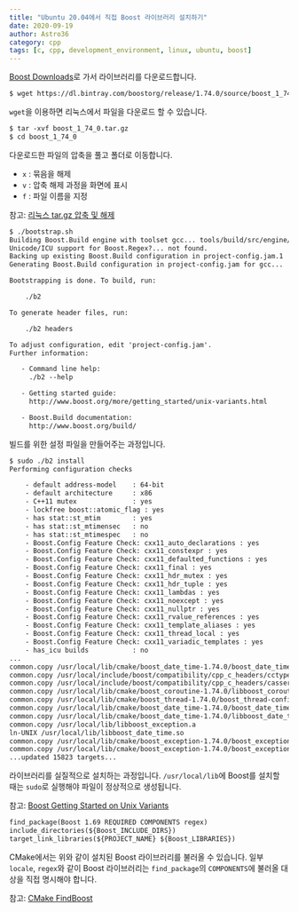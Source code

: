 ```yaml
---
title: "Ubuntu 20.04에서 직접 Boost 라이브러리 설치하기"
date: 2020-09-19
author: Astro36
category: cpp
tags: [c, cpp, development_environment, linux, ubuntu, boost]
---
```


[Boost Downloads](https://www.boost.org/users/download/)로 가서 라이브러리를 다운로드합니다.

```txt
$ wget https://dl.bintray.com/boostorg/release/1.74.0/source/boost_1_74_0.tar.gz
```

`wget`을 이용하면 리눅스에서 파일을 다운로드 할 수 있습니다.

```txt
$ tar -xvf boost_1_74_0.tar.gz
$ cd boost_1_74_0
```

다운로드한 파일의 압축을 풀고 폴더로 이동합니다.

- `x` : 묶음을 해제
- `v` : 압축 해제 과정을 화면에 표시
- `f` : 파일 이름을 지정

참고: [리눅스 tar.gz 압축 및 해제](https://realforce111.tistory.com/entry/%EB%A6%AC%EB%88%85%EC%8A%A4-targz-%EC%95%95%EC%B6%95-%EB%B0%8F-%ED%95%B4%EC%A0%9C)

```txt
$ ./bootstrap.sh
Building Boost.Build engine with toolset gcc... tools/build/src/engine/b2
Unicode/ICU support for Boost.Regex?... not found.
Backing up existing Boost.Build configuration in project-config.jam.1
Generating Boost.Build configuration in project-config.jam for gcc...

Bootstrapping is done. To build, run:

    ./b2

To generate header files, run:

    ./b2 headers

To adjust configuration, edit 'project-config.jam'.
Further information:

   - Command line help:
     ./b2 --help

   - Getting started guide:
     http://www.boost.org/more/getting_started/unix-variants.html

   - Boost.Build documentation:
     http://www.boost.org/build/
```

빌드를 위한 설정 파일을 만들어주는 과정입니다.

```txt
$ sudo ./b2 install
Performing configuration checks

    - default address-model    : 64-bit
    - default architecture     : x86
    - C++11 mutex              : yes
    - lockfree boost::atomic_flag : yes
    - has stat::st_mtim        : yes
    - has stat::st_mtimensec   : no
    - has stat::st_mtimespec   : no
    - Boost.Config Feature Check: cxx11_auto_declarations : yes
    - Boost.Config Feature Check: cxx11_constexpr : yes
    - Boost.Config Feature Check: cxx11_defaulted_functions : yes
    - Boost.Config Feature Check: cxx11_final : yes
    - Boost.Config Feature Check: cxx11_hdr_mutex : yes
    - Boost.Config Feature Check: cxx11_hdr_tuple : yes
    - Boost.Config Feature Check: cxx11_lambdas : yes
    - Boost.Config Feature Check: cxx11_noexcept : yes
    - Boost.Config Feature Check: cxx11_nullptr : yes
    - Boost.Config Feature Check: cxx11_rvalue_references : yes
    - Boost.Config Feature Check: cxx11_template_aliases : yes
    - Boost.Config Feature Check: cxx11_thread_local : yes
    - Boost.Config Feature Check: cxx11_variadic_templates : yes
    - has_icu builds           : no
...
common.copy /usr/local/lib/cmake/boost_date_time-1.74.0/boost_date_time-config.cmake
common.copy /usr/local/include/boost/compatibility/cpp_c_headers/cctype
common.copy /usr/local/include/boost/compatibility/cpp_c_headers/cassert
common.copy /usr/local/lib/cmake/boost_coroutine-1.74.0/libboost_coroutine-variant-shared.cmake
common.copy /usr/local/lib/cmake/boost_thread-1.74.0/boost_thread-config.cmake
common.copy /usr/local/lib/cmake/boost_date_time-1.74.0/boost_date_time-config-version.cmake
common.copy /usr/local/lib/cmake/boost_date_time-1.74.0/libboost_date_time-variant-shared.cmake
common.copy /usr/local/lib/libboost_exception.a
ln-UNIX /usr/local/lib/libboost_date_time.so
common.copy /usr/local/lib/cmake/boost_exception-1.74.0/boost_exception-config.cmake
common.copy /usr/local/lib/cmake/boost_exception-1.74.0/boost_exception-config-version.cmake
...updated 15823 targets...
```

라이브러리를 실질적으로 설치하는 과정입니다.
`/usr/local/lib`에 Boost를 설치할 때는 `sudo`로 실행해야 파일이 정상적으로 생성됩니다.

참고: [Boost Getting Started on Unix Variants](https://www.boost.org/doc/libs/1_74_0/more/getting_started/unix-variants.html)

```txt
find_package(Boost 1.69 REQUIRED COMPONENTS regex)
include_directories(${Boost_INCLUDE_DIRS})
target_link_libraries(${PROJECT_NAME} ${Boost_LIBRARIES})
```

CMake에서는 위와 같이 설치된 Boost 라이브러리를 불러올 수 있습니다.
일부 `locale`, `regex`와 같이 Boost 라이브러리는 `find_package`의 `COMPONENTS`에 불러올 대상을 직접 명시해야 합니다.

참고: [CMake FindBoost](https://cmake.org/cmake/help/latest/module/FindBoost.html)
